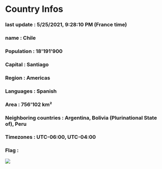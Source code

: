 # Country  Infos
### last update : 5/25/2021, 9:28:10 PM (France time)

### name : Chile
### Population : 18'191'900
### Capital : Santiago
### Region : Americas
### Languages : Spanish
### Area : 756'102 km²
### Neighboring countries : Argentina, Bolivia (Plurinational State of), Peru
### Timezones : UTC-06:00, UTC-04:00

### Flag :
![](https://restcountries.eu/data/chl.svg)